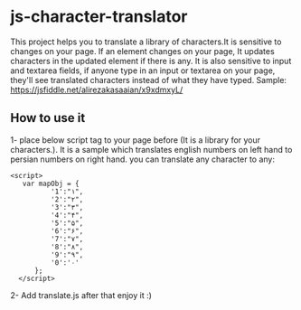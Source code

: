 # js-character-translator

This project helps you to translate a library of characters.It is sensitive to changes on your page. If an element changes on your page, It updates characters in the updated element if there is any. It is also sensitive to input and textarea fields, if anyone type in an input or textarea on your page, they'll see translated characters instead of what they have typed.
Sample: https://jsfiddle.net/alirezakasaaian/x9xdmxyL/

## How to use it

1- place below script tag to your page before </body> (It is a library for your characters.). It is a sample which translates english numbers on left hand to persian numbers on right hand. you can translate any character to any:
```
<script>
   var mapObj = {
          '1':"۱",
          '2':"۲",
          '3':"۳",
          '4':"۴",
          '5':"۵",
          '6':"۶",
          '7':"۷",
          '8':"۸",
          '9':"۹",
          '0':'۰'
      };
  </script>
  ```
2- Add translate.js after that
  enjoy it :) 
